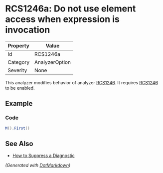 # RCS1246a: Do not use element access when expression is invocation

| Property | Value          |
| -------- | -------------- |
| Id       | RCS1246a       |
| Category | AnalyzerOption |
| Severity | None           |

This analyzer modifies behavior of analyzer [RCS1246](RCS1246.md)\. It requires [RCS1246](RCS1246.md) to be enabled\.

## Example

### Code

```csharp
M().First()
```

## See Also

* [How to Suppress a Diagnostic](../HowToConfigureAnalyzers.md#how-to-suppress-a-diagnostic)


*\(Generated with [DotMarkdown](http://github.com/JosefPihrt/DotMarkdown)\)*